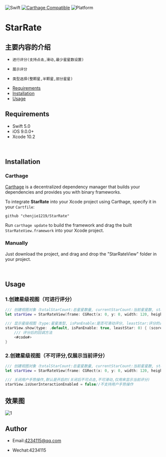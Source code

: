 ![Swift](https://img.shields.io/badge/Swift-5.0-orange.svg)
[![Carthage Compatible](https://img.shields.io/badge/Carthage-compatible-4BC51D.svg?style=flat)](https://github.com/Carthage/Carthage)
![Platform](https://img.shields.io/badge/Platform-iOS-red.svg)

# StarRate

## 主要内容的介绍

* `进行评分(支持点击,滑动,最少星星数设置)`<br>

* `展示评分`<br>

* `类型选择(整颗星,半颗星,部分星星)`<br>

- [Requirements](#requirements)
- [Installation](#installation)
- [Usage](#usage)


## Requirements

- Swift 5.0
- iOS 9.0.0+
- Xcode 10.2

<br>

## Installation

### Carthage

[Carthage](https://github.com/Carthage/Carthage) is a decentralized dependency manager that builds your dependencies and provides you with binary frameworks.

To integrate **StarRate** into your Xcode project using Carthage, specify it in your `Cartfile`:

```ogdl
github "chenjie1219/StarRate"
```

Run `carthage update` to build the framework and drag the built `StarRateView.framework` into your Xcode project.

### Manually

Just download the project, and drag and drop the "StarRateView" folder in your project.

<br>

## Usage

### 1.创建星级视图（可进行评分）
```Swift
/// 创建视图对象（totalStarCount:总星星数量, currentStarCount:当前星星数, starSpace:星星的间隔）
let starView = StarRateView(frame: CGRect(x: 0, y: 0, width: 120, height: 20),totalStarCount: 5 ,currentStarCount: 0 ,starSpace: 5)

/// 显示星级视图（type:星星类型, isPanEnable:是否可滑动评分, leastStar:评分的最少星星数） 
starView.show(type: .default, isPanEnable: true, leastStar: 0) { (score) in
    /// 评分后的回调方法
    <#code#>
}
```
### 2.创建星级视图（不可评分,仅展示当前评分）
```Swift
/// 创建视图对象（totalStarCount:总星星数量, currentStarCount:当前星星数, starSpace:星星的间隔）
let starView = StarRateView(frame: CGRect(x: 0, y: 0, width: 120, height: 20),totalStarCount: 5 ,currentStarCount: 3 ,starSpace: 5)

/// 关闭用户手势操作,默认是开启的(关闭后不可点击,不可滑动,仅用来显示当前评分)
starView.isUserInteractionEnabled = false//不支持用户手势操作
```

## 效果图
![1](Assets/1.gif)

## Author

* Email:4234115@qq.com

* Wechat:4234115
